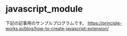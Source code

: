 # javascript_module
下記の記事用のサンプルプログラムです。
https://principle-works.jp/blog/how-to-create-javascript-extension/
